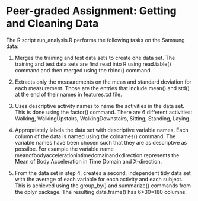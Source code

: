 # Peer-graded Assignment: Getting and Cleaning Data

The R script run_analysis.R performs the following tasks on the Samsung data:

1. Merges the training and test data sets to create one data set. The training and test data sets are first read into R using read.table() command and then merged using the rbind() command. 

2. Extracts only the measurements on the mean and standard deviation for each measurement. Those are the entries that include mean() and std() at the end of their names in features.txt file. 

3. Uses descriptive activity names to name the activities in the data set. This is done using the factor() command. There are 6 different activities: Walking, WalkingUpstairs, WalkingDownstairs, Sitting, Standing, Laying.

4. Appropriately labels the data set with descriptive variable names. Each column of the data is named using the colnames() command. The variable names have been chosen such that they are as descriptive as possilbe. For example the variable name meanofbodyaccelerationintimedomainandxdirection represents the Mean of Body Acceleration in Time Domain and X-direction.

5. From the data set in step 4, creates a second, independent tidy data set with the average of each variable for each activity and each subject. This is achieved using the group_by() and summarize() commands from the dplyr package. The resulting data.frame() has 6*30=180 columns. 
